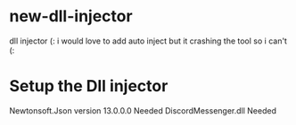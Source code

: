 # new-dll-injector
dll injector (:
i would love to add auto inject but it crashing the tool so i can't (:
# Setup the Dll injector
Newtonsoft.Json version 13.0.0.0 Needed 
DiscordMessenger.dll Needed
